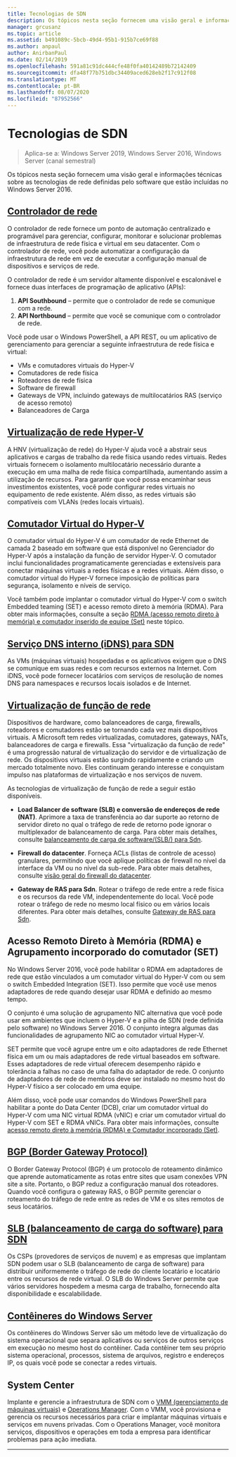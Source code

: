 ```yaml
---
title: Tecnologias de SDN
description: Os tópicos nesta seção fornecem uma visão geral e informações técnicas sobre as tecnologias de rede definidas pelo software que estão incluídas no Windows Server 2016.
manager: grcusanz
ms.topic: article
ms.assetid: b491089c-5bcb-49d4-95b1-915b7ce69f88
ms.author: anpaul
author: AnirbanPaul
ms.date: 02/14/2019
ms.openlocfilehash: 591a81c91dc444cfe48f0fa40142489b72142409
ms.sourcegitcommit: dfa48f77b751dbc34409aced628eb2f17c912f08
ms.translationtype: MT
ms.contentlocale: pt-BR
ms.lasthandoff: 08/07/2020
ms.locfileid: "87952566"
---
```

# <a name="sdn-technologies"></a>Tecnologias de SDN

>Aplica-se a: Windows Server 2019, Windows Server 2016, Windows Server (canal semestral)

Os tópicos nesta seção fornecem uma visão geral e informações técnicas sobre as tecnologias de rede definidas pelo software que estão incluídas no Windows Server 2016.

## <a name="network-controller"></a>[Controlador de rede](network-controller/Network-Controller.md)

O controlador de rede fornece um ponto de automação centralizado e programável para gerenciar, configurar, monitorar e solucionar problemas de infraestrutura de rede física e virtual em seu datacenter. Com o controlador de rede, você pode automatizar a configuração da infraestrutura de rede em vez de executar a configuração manual de dispositivos e serviços de rede.

O controlador de rede é um servidor altamente disponível e escalonável e fornece duas interfaces de programação de aplicativo (APIs):

1. **API Southbound** – permite que o controlador de rede se comunique com a rede.
2. **API Northbound** – permite que você se comunique com o controlador de rede.

Você pode usar o Windows PowerShell, a API REST, ou um aplicativo de gerenciamento para gerenciar a seguinte infraestrutura de rede física e virtual:

- VMs e comutadores virtuais do Hyper-V
- Comutadores de rede física
- Roteadores de rede física
- Software de firewall
- Gateways de VPN, incluindo gateways de multilocatários RAS (serviço de acesso remoto)
- Balanceadores de Carga

## <a name="hyper-v-network-virtualization"></a>[Virtualização de rede Hyper-V](hyper-v-network-virtualization/Hyper-V-Network-Virtualization.md)

A HNV (virtualização de rede) do Hyper-V ajuda você a abstrair seus aplicativos e cargas de trabalho da rede física usando redes virtuais. Redes virtuais fornecem o isolamento multilocatário necessário durante a execução em uma malha de rede física compartilhada, aumentando assim a utilização de recursos. Para garantir que você possa encaminhar seus investimentos existentes, você pode configurar redes virtuais no equipamento de rede existente. Além disso, as redes virtuais são compatíveis com VLANs (redes locais virtuais).

## <a name="hyper-v-virtual-switch"></a>[Comutador Virtual do Hyper-V](../../../virtualization/hyper-v-virtual-switch/Hyper-V-Virtual-Switch.md)

O comutador virtual do Hyper-V é um comutador de rede Ethernet de camada 2 baseado em software que está disponível no Gerenciador do Hyper-V após a instalação da função de servidor Hyper-V. O comutador inclui funcionalidades programaticamente gerenciadas e extensíveis para conectar máquinas virtuais a redes físicas e a redes virtuais. Além disso, o comutador virtual do Hyper-V fornece imposição de políticas para segurança, isolamento e níveis de serviço.

Você também pode implantar o comutador virtual do Hyper-V com o switch Embedded teaming (SET) e acesso remoto direto à memória (RDMA). Para obter mais informações, consulte a seção [RDMA (acesso remoto direto à memória) e comutador inserido de equipe (Set)](#remote-direct-memory-access-rdma-and-switch-embedded-teaming-set) neste tópico.

## <a name="internal-dns-service-idns-for-sdn"></a>[Serviço DNS interno (iDNS) para SDN](Idns-for-Sdn.md)

As VMs (máquinas virtuais) hospedadas e os aplicativos exigem que o DNS se comunique em suas redes e com recursos externos na Internet. Com iDNS, você pode fornecer locatários com serviços de resolução de nomes DNS para namespaces e recursos locais isolados e de Internet.

## <a name="network-function-virtualization"></a>[Virtualização de função de rede](network-function-virtualization/Network-Function-Virtualization.md)

Dispositivos de hardware, como balanceadores de carga, firewalls, roteadores e comutadores estão se tornando cada vez mais dispositivos virtuais. A Microsoft tem redes virtualizadas, comutadores, gateways, NATs, balanceadores de carga e firewalls. Essa "virtualização da função de rede" é uma progressão natural de virtualização do servidor e de virtualização de rede. Os dispositivos virtuais estão surgindo rapidamente e criando um mercado totalmente novo. Eles continuam gerando interesse e conquistam impulso nas plataformas de virtualização e nos serviços de nuvem.

As tecnologias de virtualização de função de rede a seguir estão disponíveis.

-   **Load Balancer de software (SLB) e conversão de endereços de rede (NAT)**. Aprimore a taxa de transferência ao dar suporte ao retorno de servidor direto no qual o tráfego de rede de retorno pode ignorar o multiplexador de balanceamento de carga. Para obter mais detalhes, consulte [balanceamento de carga de software/(SLB/) para Sdn](network-function-virtualization/software-load-balancing-for-sdn.md).

-   **Firewall do datacenter**. Forneça ACLs (listas de controle de acesso) granulares, permitindo que você aplique políticas de firewall no nível da interface da VM ou no nível da sub-rede. Para obter mais detalhes, consulte [visão geral do firewall do datacenter](network-function-virtualization/Datacenter-Firewall-Overview.md).

-   **Gateway de RAS para Sdn**. Rotear o tráfego de rede entre a rede física e os recursos da rede VM, independentemente do local. Você pode rotear o tráfego de rede no mesmo local físico ou em vários locais diferentes. Para obter mais detalhes, consulte [Gateway de RAS para Sdn](network-function-virtualization/RAS-Gateway-for-SDN.md).

## <a name="remote-direct-memory-access-rdma-and-switch-embedded-teaming-set"></a>Acesso Remoto Direto à Memória (RDMA) e Agrupamento incorporado do comutador (SET)
No Windows Server 2016, você pode habilitar o RDMA em adaptadores de rede que estão vinculados a um comutador virtual do Hyper-V com ou sem o switch Embedded Integration (SET). Isso permite que você use menos adaptadores de rede quando desejar usar RDMA e definido ao mesmo tempo.

O conjunto é uma solução de agrupamento NIC alternativa que você pode usar em ambientes que incluem o Hyper-V e a pilha de SDN (rede definida pelo software) no Windows Server 2016. O conjunto integra algumas das funcionalidades de agrupamento NIC ao comutador virtual Hyper-V.

SET permite que você agrupe entre um e oito adaptadores de rede Ethernet física em um ou mais adaptadores de rede virtual baseados em software. Esses adaptadores de rede virtual oferecem desempenho rápido e tolerância a falhas no caso de uma falha do adaptador de rede.
O conjunto de adaptadores de rede de membros deve ser instalado no mesmo host do Hyper-V físico a ser colocado em uma equipe.

Além disso, você pode usar comandos do Windows PowerShell para habilitar a ponte do Data Center (DCB), criar um comutador virtual do Hyper-V com uma NIC virtual RDMA (vNIC) e criar um comutador virtual do Hyper-V com SET e RDMA vNICs. Para obter mais informações, consulte [acesso remoto direto à memória (RDMA) e Comutador incorporado (Set)](https://docs.microsoft.com/windows-server/virtualization/hyper-v-virtual-switch/rdma-and-switch-embedded-teaming.md).

## <a name="border-gateway-protocol-bgp"></a>[BGP (Border Gateway Protocol)](../../../remote/remote-access/bgp/Border-Gateway-Protocol-BGP.md)

O Border Gateway Protocol (BGP) é um protocolo de roteamento dinâmico que aprende automaticamente as rotas entre sites que usam conexões VPN site a site. Portanto, o BGP reduz a configuração manual dos roteadores.   Quando você configura o gateway RAS, o BGP permite gerenciar o roteamento do tráfego de rede entre as redes de VM e os sites remotos de seus locatários.

## <a name="software-load-balancing-slb-for-sdn"></a>[SLB (balanceamento de carga do software) para SDN](network-function-virtualization/software-load-balancing-for-sdn.md)
Os CSPs (provedores de serviços de nuvem) e as empresas que implantam SDN podem usar o SLB (balanceamento de carga de software) para distribuir uniformemente o tráfego de rede do cliente locatário e locatário entre os recursos de rede virtual. O SLB do Windows Server permite que vários servidores hospedem a mesma carga de trabalho, fornecendo alta disponibilidade e escalabilidade.

## <a name="windows-server-containers"></a>[Contêineres do Windows Server](Containers/Container-networking-overview.md)

Os contêineres do Windows Server são um método leve de virtualização do sistema operacional que separa aplicativos ou serviços de outros serviços em execução no mesmo host do contêiner. Cada contêiner tem seu próprio sistema operacional, processos, sistema de arquivos, registro e endereços IP, os quais você pode se conectar a redes virtuais.

## <a name="system-center"></a>System Center

Implante e gerencie a infraestrutura de SDN com o [VMM (gerenciamento de máquinas virtuais)](https://docs.microsoft.com/system-center/vmm/) e [Operations Manager](https://docs.microsoft.com/system-center/scom/). Com o VMM, você provisiona e gerencia os recursos necessários para criar e implantar máquinas virtuais e serviços em nuvens privadas.  Com o Operations Manager, você monitora serviços, dispositivos e operações em toda a empresa para identificar problemas para ação imediata.


---